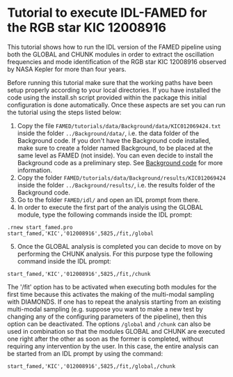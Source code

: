 # Tutorial to execute IDL-FAMED for the RGB star KIC 12008916
This tutorial shows how to run the IDL version of the FAMED pipeline using both the GLOBAL and CHUNK modules in order to extract the oscillation frequencies and mode identification of the RGB star KIC 12008916 observed by NASA Kepler for more than four years. 

Before running this tutorial make sure that the working paths have been setup properly according to your local directories. If you have installed the code using the install.sh script provided within the package this initial configuration is done automatically. Once these aspects are set you can run the tutorial using the steps listed below:

1. Copy the file `FAMED/tutorials/data/Background/data/KIC012069424.txt` inside the folder `../Background/data/`, i.e. the data folder of the Background code. If you don't have the Background code installed, make sure to create a folder named Background, to be placed at the same level as FAMED (not inside). You can even decide to install the Background code as a preliminary step. See [Background code](https://github.com/EnricoCorsaro/Background) for more information.
2. Copy the folder `FAMED/tutorials/data/Background/results/KIC012069424` inside the folder `../Background/results/`, i.e. the results folder of the Background code.
3. Go to the folder `FAMED/idl/` and open an IDL prompt from there.
4. In order to execute the first part of the analyis using the GLOBAL module, type the following commands inside the IDL prompt:

```idl
.rnew start_famed.pro
start_famed,'KIC','012008916',5825,/fit,/global
```	

5. Once the GLOBAL analysis is completed you can decide to move on by performing the CHUNK analysis. For this purpose type the following command inside the IDL prompt:

```idl
start_famed,'KIC','012008916',5825,/fit,/chunk
```	

The '/fit' option has to be activated when executing both modules for the first time because this activates the making of the multi-modal sampling with DIAMONDS. If one has to repeat the analysis starting from an existing multi-modal sampling (e.g. suppose you want to make a new test by changing any of the configuring parameters of the pipeline), then this option can be deactivated. The options `/global` and `/chunk` can also be used in combination so that the modules GLOBAL and CHUNK are executed one right after the other as soon as the former is completed, without requiring any intervention by the user. In this case, the entire analysis can be started from an IDL prompt by using the command:

```idl
start_famed,'KIC','012008916',5825,/fit,/global,/chunk
```	